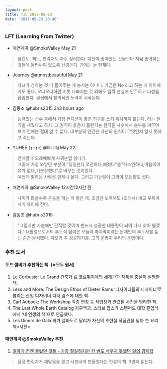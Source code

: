```yaml
---
layout: post
title: TIL 2017-05-23
date: '2017-05-23 20:40'
---
```


### LFT (Learning From Twitter)

* 매연계곡‏ @SmokeValley  May 21  
> 물건도, 책도, 연락처도 자주 정리한다. 예전에 좋아했던 것들보다 지금 좋아하는 것들에 둘러싸여 있도록 신경쓴다. 관계는 늘 현재다.

* Journey‏ @atmostbeautiful  May 21  
> 자녀가 청하는 것 다 들어주는 게 능사는 아니다. 가끔은 No 라고 하는 게 아이에게도 좋다. 오냐오냐하면 버릇 나빠지는 것 외에도 일찍 현실에 안주하고 타성을 답습한다. 결핍에서 창의적인 노력이 시작된다.

* 김동조‏ @hubris2015  3h3 hours ago  
> 능력있는 선수 중에서 가장 컨디션이 좋은 친구를 쓰되 혹사하지 않는다, 라는 원칙을 세웠다고 하자. 그 원칙이 옳은지 틀린지는 원칙을 사수해서 승부를 겨루어보기 전에는 절대 알 수 없다. 대부분의 인간은 자신의 원칙이 무엇인지 알지 못하고 죽는다.




* YUHEE (•͈⌔•͈⑅)‏ @llliiillljj  May 22
> 연애할때 오래예쁘게 사귀는법 읽다가.  
> 그중에 가장 와닿던 부분이 "징징댄다,쪼잔하다,삐졌다"를"하소연하다,마음의여유가 없다,기분상했다"로 바꾸는 것이었다.  
> 예쁘게 말하는 사람은 언제나 옳다. 그리고 가는말이 고와야 오는말도 곱다.

* 매연계곡‏ @SmokeValley  12시간12시간 전
> 나이가 많을수록 운동을 하는 게 좋은 게, 조금만 노력해도 (또래서) 비교 우위에 서기 유리해 진다.

* 김동조‏ @hubris2015
> "그립지만 가슴에만 간직할 것이며 반드시 성공한 대통령이 되어 다시 찾아 뵙겠다." 대통령으로서의 추도식 참석은 오늘이 마지막이라는 문재인의 추도사를 듣는 순간 울컥했다. 각오가 꼭 성공하기를. 그의 운명이 우리의 운명이다.



### 추천 도서

#### 토드 셀비가 추천하는 책. (※모두 원서)
1. Le Corbusier Le Grand 건축가 르 코르뷔지에의 세계관과 작품을 충실히 설명한 책.
1. Less and More: The Design Ethos of Dieter Rams ‘디자이너들의 디자이너’로 불리는 산업 디자이너 디터 람스에 대한 책.
1. Carl Aubock: The Workshop 각종 연장 등 작업장과 관련된 사진을 망라한 책.
1. The Last Whole Earth Catalog 지구백과. 스티브 잡스가 스탠퍼드 대학 졸업식에서 ‘내 인생의 책’으로 언급했다.
1. Les Diners de Gala 화가 살바도르 달리가 자신의 초현실 작품관을 담아 쓴 요리책<사진>.   

#### 매연계곡‏ @SmokeValley  추천
1. [일하기 전엔 몰랐던 것들 - 가장 절실하지만 한 번도 배우지 못했던 일의 경제학](http://www.aladin.co.kr/shop/wproduct.aspx?ItemId=26622454)
> 담당 편집자가 깨달음을 얻고 사표내게 만들었다는 전설의 책. 3번째 읽는다.  
